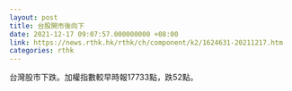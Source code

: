 ```yaml
---
layout: post
title: 台股開市後向下
date: 2021-12-17 09:07:57.000000000 +08:00
link: https://news.rthk.hk/rthk/ch/component/k2/1624631-20211217.htm
categories: rthk
---
```


台灣股市下跌。加權指數較早時報17733點，跌52點。
